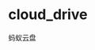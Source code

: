 <!--
 * @Author: qianjiang trystshy@163.com
 * @Date: 2023-03-10 14:18:53
 * @LastEditors: qianjiang trystshy@163.com
 * @LastEditTime: 2023-03-10 14:19:11
 * @FilePath: \cloud_drive\README.md
 * @Description: 这是默认设置,请设置`customMade`, 打开koroFileHeader查看配置 进行设置: https://github.com/OBKoro1/koro1FileHeader/wiki/%E9%85%8D%E7%BD%AE
-->
# cloud_drive
蚂蚁云盘

